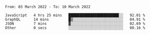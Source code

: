 <!--START_SECTION:waka-->

```text
From: 03 March 2022 - To: 10 March 2022

JavaScript   4 hrs 25 mins   ███████████████████████░░   92.01 %
GraphQL      14 mins         █▒░░░░░░░░░░░░░░░░░░░░░░░   04.91 %
JSON         7 mins          ▓░░░░░░░░░░░░░░░░░░░░░░░░   02.69 %
Other        0 secs          ░░░░░░░░░░░░░░░░░░░░░░░░░   00.16 %
```

<!--END_SECTION:waka-->
